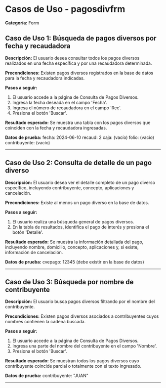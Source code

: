 # Casos de Uso - pagosdivfrm

**Categoría:** Form

## Caso de Uso 1: Búsqueda de pagos diversos por fecha y recaudadora

**Descripción:** El usuario desea consultar todos los pagos diversos realizados en una fecha específica y por una recaudadora determinada.

**Precondiciones:**
Existen pagos diversos registrados en la base de datos para la fecha y recaudadora indicadas.

**Pasos a seguir:**
1. El usuario accede a la página de Consulta de Pagos Diversos.
2. Ingresa la fecha deseada en el campo 'Fecha'.
3. Ingresa el número de recaudadora en el campo 'Rec'.
4. Presiona el botón 'Buscar'.

**Resultado esperado:**
Se muestra una tabla con los pagos diversos que coinciden con la fecha y recaudadora ingresadas.

**Datos de prueba:**
fecha: 2024-06-10
recaud: 2
caja: (vacío)
folio: (vacío)
contribuyente: (vacío)

---

## Caso de Uso 2: Consulta de detalle de un pago diverso

**Descripción:** El usuario desea ver el detalle completo de un pago diverso específico, incluyendo contribuyente, concepto, aplicaciones y cancelación.

**Precondiciones:**
Existe al menos un pago diverso en la base de datos.

**Pasos a seguir:**
1. El usuario realiza una búsqueda general de pagos diversos.
2. En la tabla de resultados, identifica el pago de interés y presiona el botón 'Detalle'.

**Resultado esperado:**
Se muestra la información detallada del pago, incluyendo nombre, domicilio, concepto, aplicaciones y, si existe, información de cancelación.

**Datos de prueba:**
cvepago: 12345 (debe existir en la base de datos)

---

## Caso de Uso 3: Búsqueda por nombre de contribuyente

**Descripción:** El usuario busca pagos diversos filtrando por el nombre del contribuyente.

**Precondiciones:**
Existen pagos diversos asociados a contribuyentes cuyos nombres contienen la cadena buscada.

**Pasos a seguir:**
1. El usuario accede a la página de Consulta de Pagos Diversos.
2. Ingresa una parte del nombre del contribuyente en el campo 'Nombre'.
3. Presiona el botón 'Buscar'.

**Resultado esperado:**
Se muestran todos los pagos diversos cuyo contribuyente coincide parcial o totalmente con el texto ingresado.

**Datos de prueba:**
contribuyente: "JUAN"

---

